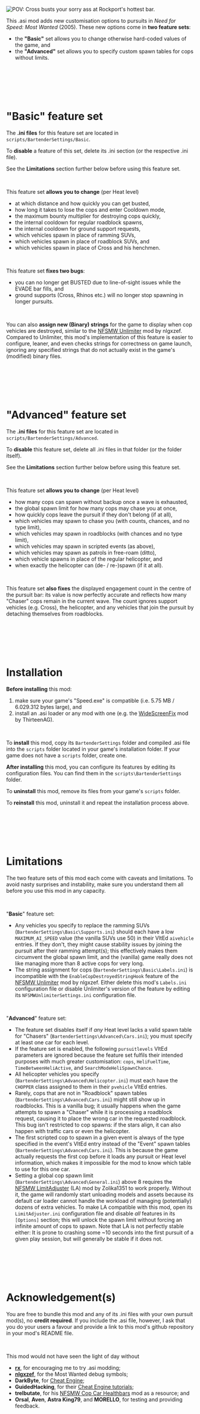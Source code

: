 
![POV: Cross busts your sorry ass at Rockport's hottest bar.](Thumbnail.jpg "Graphic design is my passion.")

This .asi mod adds new customisation options to pursuits in *Need for Speed: Most Wanted* (2005). These new options come in **two feature sets**:
* the **"Basic"** set allows you to change otherwise hard-coded values of the game, and
* the **"Advanced"** set allows you to specify custom spawn tables for cops without limits.

&nbsp;

&nbsp;

&nbsp;



# "Basic" feature set

The **.ini files** for this feature set are located in `scripts/BartenderSettings/Basic`.

To **disable** a feature of this set, delete its .ini section (or the respective .ini file).

See the **Limitations** section further below before using this feature set.

&nbsp;

This feature set **allows you to change** (per Heat level)
* at which distance and how quickly you can get busted,
* how long it takes to lose the cops and enter Cooldown mode,
* the maximum bounty multiplier for destroying cops quickly,
* the internal cooldown for regular roadblock spawns,
* the internal cooldown for ground support requests,
* which vehicles spawn in place of ramming SUVs,
* which vehicles spawn in place of roadblock SUVs, and
* which vehicles spawn in place of Cross and his henchmen.

&nbsp;

This feature set **fixes two bugs**:
* you can no longer get BUSTED due to line-of-sight issues while the EVADE bar fills, and
* ground supports (Cross, Rhinos etc.) will no longer stop spawning in longer pursuits.

&nbsp;

You can also **assign new (Binary) strings** for the game to display when cop vehicles are destroyed, similar to the [NFSMW Unlimiter](https://github.com/nlgxzef/NFSMWUnlimiter/releases) mod by nlgxzef. Compared to Unlimiter, this mod's implementation of this feature is easier to configure, leaner, and even checks strings for correctness on game launch, ignoring any specified strings that do not actually exist in the game's (modified) binary files.

&nbsp;

&nbsp;

&nbsp;



# "Advanced" feature set

The **.ini files** for this feature set are located in `scripts/BartenderSettings/Advanced`.

To **disable** this feature set, delete all .ini files in that folder (or the folder itself).

See the **Limitations** section further below before using this feature set.

&nbsp;

This feature set **allows you to change** (per Heat level)
* how many cops can spawn without backup once a wave is exhausted,
* the global spawn limit for how many cops may chase you at once,
* how quickly cops leave the pursuit if they don't belong (if at all),
* which vehicles may spawn to chase you (with counts, chances, and no type limit),
* which vehicles may spawn in roadblocks (with chances and no type limit),
* which vehicles may spawn in scripted events (as above),
* which vehicles may spawn as patrols in free-roam (ditto),
* which vehicle spawns in place of the regular helicopter, and
* when exactly the helicopter can (de- / re-)spawn (if it at all).

&nbsp;

This feature set **also fixes** the displayed engagement count in the centre of the pursuit bar: its value is now perfectly accurate and reflects how many "Chaser" cops remain in the current wave. The count ignores support vehicles (e.g. Cross), the helicopter, and any vehicles that join the pursuit by detaching themselves from roadblocks.

&nbsp;

&nbsp;

&nbsp;



# Installation

**Before installing** this mod:
1. make sure your game's "Speed.exe" is compatible (i.e. 5.75 MB / 6.029.312 bytes large), and
2. install an .asi loader or any mod with one (e.g. the [WideScreenFix](https://github.com/ThirteenAG/WidescreenFixesPack/releases/tag/nfsmw) mod by ThirteenAG).

&nbsp;

To **install** this mod, copy its `BartenderSettings` folder and compiled .asi file into the `scripts` folder located in your game's installation folder. If your game does not have a `scripts` folder, create one.

**After installing** this mod, you can configure its features by editing its configuration files. You can find them in the `scripts\BartenderSettings` folder.

To **uninstall** this mod, remove its files from your game's `scripts` folder.

To **reinstall** this mod, uninstall it and repeat the installation process above.

&nbsp;

&nbsp;

&nbsp;



# Limitations

The two feature sets of this mod each come with caveats and limitations. To avoid nasty surprises and instability, make sure you understand them all before you use this mod in any capacity.

&nbsp;

"**Basic**" feature set:
* Any vehicles you specify to replace the ramming SUVs (`BartenderSettings\Basic\Supports.ini`) should each have a low `MAXIMUM_AI_SPEED` value (the vanilla SUVs use 50) in their VltEd `aivehicle` entries. If they don't, they might cause stability issues by joining the pursuit after their ramming attempt(s); this effectively makes them circumvent the global spawn limit, and the (vanilla) game really does not like managing more than 8 active cops for very long.
* The string assignment for cops (`BartenderSettings\Basic\Labels.ini`) is incompatible with the `EnableCopDestroyedStringHook` feature of the [NFSMW Unlimiter](https://github.com/nlgxzef/NFSMWUnlimiter/releases) mod by nlgxzef. Either delete this mod's `Labels.ini` configuration file or disable Unlimiter's version of the feature by editing its `NFSMWUnlimiterSettings.ini` configuration file.

&nbsp;

"**Advanced**" feature set:
* The feature set disables itself if *any* Heat level lacks a valid spawn table for "Chasers" (`BartenderSettings\Advanced\Cars.ini`); you must specify at least one car for each level.
* If the feature set is enabled, the following `pursuitlevels` VltEd parameters are ignored because the feature set fulfils their intended purposes with much greater customisation: `cops`, `HeliFuelTime`, `TimeBetweenHeliActive`, and `SearchModeHeliSpawnChance`.
* All helicopter vehicles you specify (`BartenderSettings\Advanced\Helicopter.ini`) must each have the `CHOPPER` class assigned to them in their `pvehicle` VltEd entries.
* Rarely, cops that are not in "Roadblock" spawn tables (`BartenderSettings\Advanced\Cars.ini`) might still show up in roadblocks. This is a vanilla bug; it usually happens when the game attempts to spawn a "Chaser" while it is processing a roadblock request, causing it to place the wrong car in the requested roadblock. This bug isn't restricted to cop spawns: if the stars align, it can also happen with traffic cars or even the helicopter.
* The first scripted cop to spawn in a given event is always of the type specified in the event's VltEd entry instead of the "Event" spawn tables (`BartenderSettings\Advanced\Cars.ini`). This is because the game actually requests the first cop before it loads any pursuit or Heat level information, which makes it impossible for the mod to know which table to use for this one car.
* Setting a global cop spawn limit (`BartenderSettings\Advanced\General.ini`) above 8 requires the [NFSMW LimitAdjuster](https://zolika1351.pages.dev/mods/nfsmwlimitadjuster) (LA) mod by Zolika1351 to work properly. Without it, the game will randomly start unloading models and assets because its default car loader cannot handle the workload of managing (potentially) dozens of extra vehicles. To make LA compatible with this mod, open its `LimitAdjuster.ini` configuration file and disable *all* features in its `[Options]` section; this will unlock the spawn limit without forcing an infinite amount of cops to spawn. Note that LA is not perfectly stable either: It is prone to crashing some ~10 seconds into the first pursuit of a given play session, but will generally be stable if it does not.

&nbsp;

&nbsp;

&nbsp;



# Acknowledgement(s)

You are free to bundle this mod and any of its .ini files with your own pursuit mod(s), no **credit required**. If you include the .asi file, however, I ask that you do your users a favour and provide a link to this mod's github repository in your mod's README file.

&nbsp;

This mod would not have seen the light of day without
* **[rx](https://github.com/rxyyy)**, for encouraging me to try .asi modding;
* **[nlgxzef](https://github.com/nlgxzef)**, for the Most Wanted debug symbols;
* **DarkByte**, for [Cheat Engine](https://www.cheatengine.org/);
* **GuidedHacking**, for their [Cheat Engine tutorials](https://www.youtube.com/playlist?list=PLt9cUwGw6CYFSoQHsf9b12kHWLdgYRhmQ);
* **trelbutate**, for his [NFSMW Cop Car Healthbars](https://github.com/trelbutate/MWHealthbars/) mod as a resource; and
* **Orsal**, **Aven**, **Astra King79**, and **MORELLO**, for testing and providing feedback.
